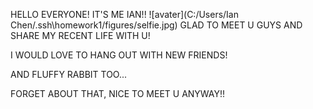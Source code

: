 HELLO EVERYONE! IT'S ME IAN!!
![avater](C:/Users/Ian Chen/.ssh\homework1/figures/selfie.jpg)
GLAD TO MEET U GUYS AND SHARE MY RECENT LIFE WITH U!

I WOULD LOVE TO HANG OUT WITH NEW FRIENDS!

AND FLUFFY RABBIT TOO...

FORGET ABOUT THAT, NICE TO MEET U ANYWAY!!